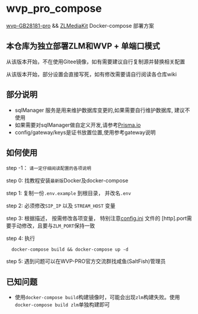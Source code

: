 # wvp_pro_compose

[wvp-GB28181-pro](https://github.com/648540858/wvp-GB28181-pro) && [ZLMediaKit](https://github.com/ZLMediaKit/ZLMediaKit) Docker-compose 部署方案

## 本仓库为独立部署ZLM和WVP + 单端口模式

  从该版本开始，不在使用Gitee镜像，如有需要建议自行复制源并替换相关配置

  从该版本开始，部分设置会直接写死，如有修改需要请自行阅读各仓库wiki

## 部分说明

- sqlManager 服务是用来维护数据库变更的,如果需要自行维护数据库, 建议不使用
- 如果需要对sqlManager做自定义开发,请参考[Prisma.io](https://prisma.io)
- config/gateway/keys是证书放置位置,使用参考gateway说明

## 如何使用

  step -1： ``请一定仔细阅读配置的各项说明``
  
  step 0: 找教程安装``最新版``Docker及docker-compose

  step 1: 复制一份``.env.example`` 到根目录， 并改名``.env``

  step 2: 必须修改``SIP_IP`` 以及 ``STREAM_HOST`` 变量

  step 3: 根据描述， 按需修改各项变量， 特别注意[config.ini](./wvp/config/config.ini) 文件的 [http].port需要手动修改，且要与``ZLM_PORT``保持一致

  step 4: 执行

  ```shell
    docker-compose build && docker-compose up -d
  ```
  
  step 5: 遇到问题可以在WVP-PRO官方交流群找咸鱼(SaltFish)管理员

## 已知问题

  - 使用``docker-compose build``构建镜像时，可能会出现``zlm``构建失败。使用``docker-compose build zlm``单独构建即可
